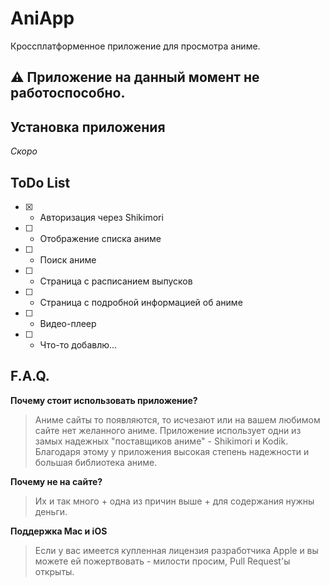 ﻿# AniApp
Кроссплатформенное приложение для просмотра аниме.

## ⚠️ Приложение на данный момент не работоспособно.

## Установка приложения
*Скоро*

## ToDo List
* [x] - Авторизация через Shikimori
* [ ] - Отображение списка аниме
* [ ] - Поиск аниме
* [ ] - Страница с расписанием выпусков
* [ ] - Страница с подробной информацией об аниме
* [ ] - Видео-плеер
* [ ] - Что-то добавлю...

## F.A.Q.
**Почему стоит использовать приложение?**
> Аниме сайты то появляются, то исчезают или на вашем любимом сайте нет желанного аниме.
Приложение использует одни из замых надежных "поставщиков аниме" - Shikimori и Kodik.
Благодаря этому у приложения высокая степень надежности и большая библиотека аниме.

**Почему не на сайте?**
> Их и так много + одна из причин выше + для содержания нужны деньги.

**Поддержка Mac и iOS**
> Если у вас имеется купленная лицензия разработчика Apple и вы можете ей пожертвовать - милости просим, Pull Request'ы открыты.

